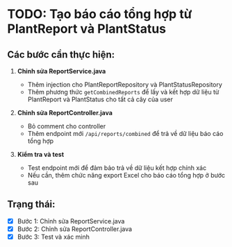 # TODO: Tạo báo cáo tổng hợp từ PlantReport và PlantStatus

## Các bước cần thực hiện:

1. **Chỉnh sửa ReportService.java**

   - Thêm injection cho PlantReportRepository và PlantStatusRepository
   - Thêm phương thức `getCombinedReports` để lấy và kết hợp dữ liệu từ PlantReport và PlantStatus cho tất cả cây của user

2. **Chỉnh sửa ReportController.java**

   - Bỏ comment cho controller
   - Thêm endpoint mới `/api/reports/combined` để trả về dữ liệu báo cáo tổng hợp

3. **Kiểm tra và test**
   - Test endpoint mới để đảm bảo trả về dữ liệu kết hợp chính xác
   - Nếu cần, thêm chức năng export Excel cho báo cáo tổng hợp ở bước sau

## Trạng thái:

- [x] Bước 1: Chỉnh sửa ReportService.java
- [x] Bước 2: Chỉnh sửa ReportController.java
- [x] Bước 3: Test và xác minh
